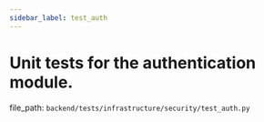 ```yaml
---
sidebar_label: test_auth
---
```


# Unit tests for the authentication module.

  file_path: `backend/tests/infrastructure/security/test_auth.py`
